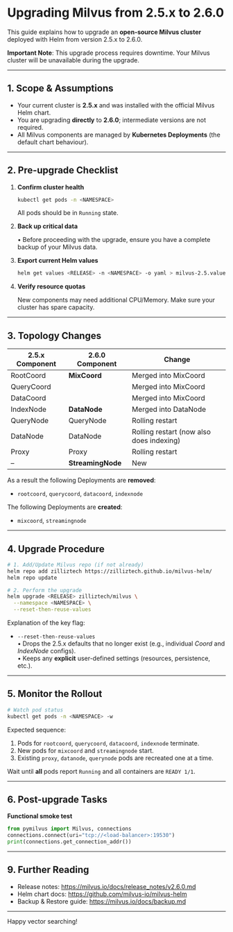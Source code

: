 # Upgrading Milvus from 2.5.x to 2.6.0


This guide explains how to upgrade an **open-source Milvus cluster** deployed with Helm from version 2.5.x to 2.6.0.  

**Important Note**: This upgrade process requires downtime. Your Milvus cluster will be unavailable during the upgrade.

---

## 1. Scope & Assumptions

* Your current cluster is **2.5.x** and was installed with the official Milvus Helm chart.
* You are upgrading **directly** to **2.6.0**; intermediate versions are not required.
* All Milvus components are managed by **Kubernetes Deployments** (the default chart behaviour).

---

## 2. Pre-upgrade Checklist

1. **Confirm cluster health**

   ```bash
   kubectl get pods -n <NAMESPACE>
   ```

   All pods should be in `Running` state.

2. **Back up critical data**

   • Before proceeding with the upgrade, ensure you have a complete backup of your Milvus data.

3. **Export current Helm values**

   ```bash
   helm get values <RELEASE> -n <NAMESPACE> -o yaml > milvus-2.5.values.yaml
   ```

4. **Verify resource quotas**

   New components may need additional CPU/Memory. Make sure your cluster has spare capacity.

---

## 3. Topology Changes

| 2.5.x Component | 2.6.0 Component | Change |
|-----------------|-----------------|--------|
| RootCoord       | **MixCoord**    | Merged into MixCoord |
| QueryCoord      |                 | Merged into MixCoord |
| DataCoord       |                 | Merged into MixCoord |
| IndexNode       | **DataNode**    | Merged into DataNode |
| QueryNode       | QueryNode       | Rolling restart |
| DataNode        | DataNode        | Rolling restart (now also does indexing) |
| Proxy           | Proxy           | Rolling restart |
| –               | **StreamingNode** | New |

As a result the following Deployments are **removed**:

* `rootcoord`, `querycoord`, `datacoord`, `indexnode`

The following Deployments are **created**:

* `mixcoord`, `streamingnode`

---

## 4. Upgrade Procedure

```bash
# 1. Add/Update Milvus repo (if not already)
helm repo add zilliztech https://zilliztech.github.io/milvus-helm/
helm repo update

# 2. Perform the upgrade
helm upgrade <RELEASE> zilliztech/milvus \
  --namespace <NAMESPACE> \
  --reset-then-reuse-values
```

Explanation of the key flag:

* `--reset-then-reuse-values`  
  • Drops the 2.5.x defaults that no longer exist (e.g., individual *Coord* and *IndexNode* configs).  
  • Keeps any **explicit** user-defined settings (resources, persistence, etc.).

---

## 5. Monitor the Rollout

```bash
# Watch pod status
kubectl get pods -n <NAMESPACE> -w
```

Expected sequence:

1. Pods for `rootcoord`, `querycoord`, `datacoord`, `indexnode` terminate.
2. New pods for `mixcoord` and `streamingnode` start.
3. Existing `proxy`, `datanode`, `querynode` pods are recreated one at a time.

Wait until **all** pods report `Running` and all containers are `READY 1/1`.

---

## 6. Post-upgrade Tasks

**Functional smoke test**

   ```python
   from pymilvus import Milvus, connections
   connections.connect(uri="tcp://<load-balancer>:19530")
   print(connections.get_connection_addr())
   ```

---

## 9. Further Reading

* Release notes: https://milvus.io/docs/release_notes/v2.6.0.md
* Helm chart docs: https://github.com/milvus-io/milvus-helm
* Backup & Restore guide: https://milvus.io/docs/backup.md

---

Happy vector searching!